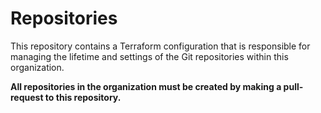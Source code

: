 # Repositories

This repository contains a Terraform configuration that is responsible for
managing the lifetime and settings of the Git repositories within this
organization.

**All repositories in the organization must be created by making a pull-request
to this repository.**
